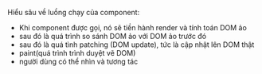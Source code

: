 Hiểu sâu về luồng chạy của component:

- Khi component được gọi, nó sẽ tiền hành render và tính toán DOM ảo
- sau đó là quá trình so sánh DOM ảo với DOM ảo trước đó
- sau đó là quá tình patching (DOM update), tức là cập nhật lên DOM thật
- paint(quá trình trình duyệt vẽ DOM)
- người dùng có thể nhìn và tương tác
